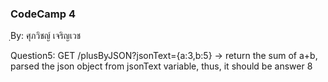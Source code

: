 ### CodeCamp 4 ###
ฺBy: ศุภวิชญ์ เจริญเวช

Question5: 
  GET /plusByJSON?jsonText={a:3,b:5} -> return the sum of a+b, parsed the json object from jsonText variable, thus, it should be answer 8